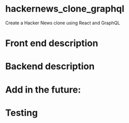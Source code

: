 # hackernews_clone_graphql
Create a Hacker News clone using React and GraphQL
# Front end description
# Backend description

# Add in the future:
# Testing
# 
#
#